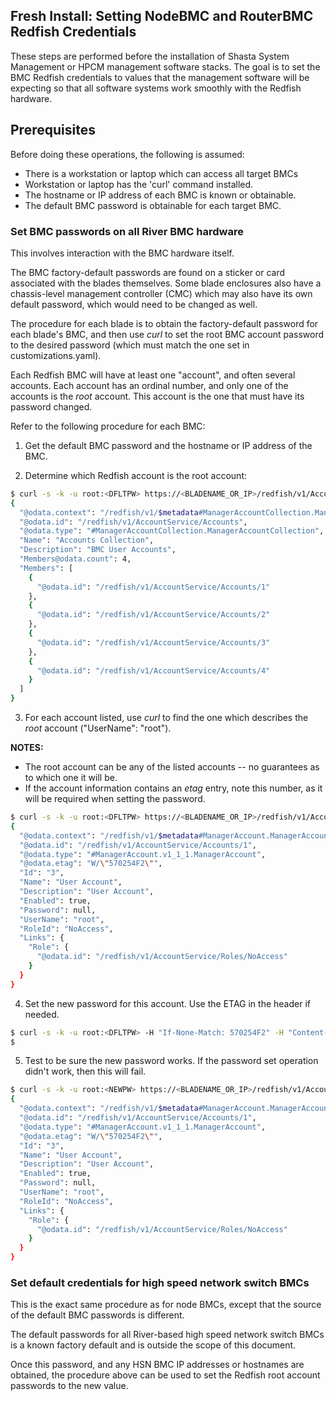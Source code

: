 ## Fresh Install: Setting NodeBMC and RouterBMC Redfish Credentials

These steps are performed before the installation of Shasta System Management
or HPCM management software stacks.  The goal is to set the BMC Redfish 
credentials to values that the management software will be expecting so that
all software systems work smoothly with the Redfish hardware.

## Prerequisites

Before doing these operations, the following is assumed:

- There is a workstation or laptop which can access all target BMCs
- Workstation or laptop has the 'curl' command installed.
- The hostname or IP address of each BMC is known or obtainable.
- The default BMC password is obtainable for each target BMC.

### Set BMC passwords on all River BMC hardware

This involves interaction with the BMC hardware itself.

The BMC factory-default passwords are found on a sticker or card associated
with the blades themselves.  Some blade enclosures also have a chassis-level
management controller (CMC) which may also have its own default password, which
would need to be changed as well.

The procedure for each blade is to obtain the factory-default password for
each blade's BMC, and then use *curl* to set the root BMC account password to
the desired password (which must match the one set in customizations.yaml).

Each Redfish BMC will have at least one "account", and often several accounts.
Each account has an ordinal number, and only one of the accounts is the *root*
account.  This account is the one that must have its password changed.

Refer to the following procedure for each BMC:

1. Get the default BMC password and the hostname or IP address of the BMC.

2. Determine which Redfish account is the root account:

  ```bash
  $ curl -s -k -u root:<DFLTPW> https://<BLADENAME_OR_IP>/redfish/v1/AccountSystem/Accounts | jq
  {
    "@odata.context": "/redfish/v1/$metadata#ManagerAccountCollection.ManagerAccountCollection",
    "@odata.id": "/redfish/v1/AccountService/Accounts",
    "@odata.type": "#ManagerAccountCollection.ManagerAccountCollection",
    "Name": "Accounts Collection",
    "Description": "BMC User Accounts",
    "Members@odata.count": 4,
    "Members": [
      {
        "@odata.id": "/redfish/v1/AccountService/Accounts/1"
      },
      {
        "@odata.id": "/redfish/v1/AccountService/Accounts/2"
      },
      {
        "@odata.id": "/redfish/v1/AccountService/Accounts/3"
      },
      {
        "@odata.id": "/redfish/v1/AccountService/Accounts/4"
      }
    ]
  }
```

3. For each account listed, use *curl* to find the one which describes the *root* account ("UserName": "root").  

**NOTES:**
 - The root account can be any of the listed accounts -- no guarantees as to which one it will be.
 - If the account information contains an *etag* entry, note this number, as it will be required when setting the password.

  ```bash
  $ curl -s -k -u root:<DFLTPW> https://<BLADENAME_OR_IP>/redfish/v1/AccountSystem/Accounts/1 | jq
  {
    "@odata.context": "/redfish/v1/$metadata#ManagerAccount.ManagerAccount",
    "@odata.id": "/redfish/v1/AccountService/Accounts/1",
    "@odata.type": "#ManagerAccount.v1_1_1.ManagerAccount",
    "@odata.etag": "W/\"570254F2\"",
    "Id": "3",
    "Name": "User Account",
    "Description": "User Account",
    "Enabled": true,
    "Password": null,
    "UserName": "root",
    "RoleId": "NoAccess",
    "Links": {
      "Role": {
        "@odata.id": "/redfish/v1/AccountService/Roles/NoAccess"
      }
    }
  }
  ```

4. Set the new password for this account.  Use the ETAG in the header if needed.

  ```bash
  $ curl -s -k -u root:<DFLTPW> -H "If-None-Match: 570254F2" -H "Content-Type: application/json" -X PATCH -d '{"Password":"<NEWPW>"}' https://<BLADENAME_OR_IP>/redfish/v1/AccountSystem/Accounts/1
  $
  ```

5. Test to be sure the new password works.  If the password set operation didn't work, then this will fail.

  ```bash
  $ curl -s -k -u root:<NEWPW> https://<BLADENAME_OR_IP>/redfish/v1/AccountSystem
  {
    "@odata.context": "/redfish/v1/$metadata#ManagerAccount.ManagerAccount",
    "@odata.id": "/redfish/v1/AccountService/Accounts/1",
    "@odata.type": "#ManagerAccount.v1_1_1.ManagerAccount",
    "@odata.etag": "W/\"570254F2\"",
    "Id": "3",
    "Name": "User Account",
    "Description": "User Account",
    "Enabled": true,
    "Password": null,
    "UserName": "root",
    "RoleId": "NoAccess",
    "Links": {
      "Role": {
        "@odata.id": "/redfish/v1/AccountService/Roles/NoAccess"
      }
    }
  }
  ```

### Set default credentials for high speed network switch BMCs

This is the exact same procedure as for node BMCs, except that the source of
the default BMC passwords is different.  

The default passwords for all River-based high speed network switch BMCs is a 
known factory default and is outside the scope of this document.

Once this password, and any HSN BMC IP addresses or hostnames are obtained, 
the procedure above can be used to set the Redfish root account passwords to
the new value.

